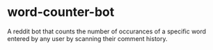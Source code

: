 # word-counter-bot
A reddit bot that counts the number of occurances of a specific word entered by any user by scanning their comment history.
